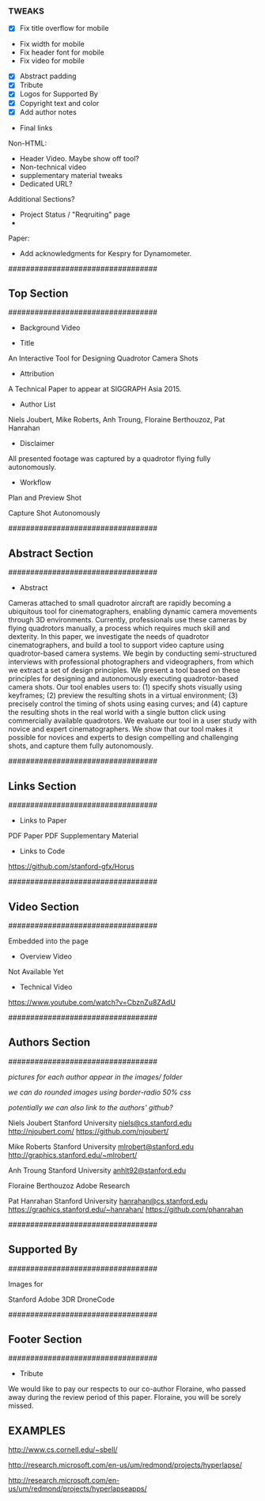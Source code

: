 

### TWEAKS

- [X] Fix title overflow for mobile
- Fix width for mobile
- Fix header font for mobile
- Fix video for mobile
- [X] Abstract padding
- [X] Tribute
- [X] Logos for Supported By
- [X] Copyright text and color
- [X] Add author notes
- Final links


Non-HTML:
- Header Video. Maybe show off tool?
- Non-technical video
- supplementary material tweaks
- Dedicated URL? 

Additional Sections?
- Project Status / "Reqruiting" page
- 

Paper:
- Add acknowledgments for Kespry for Dynamometer.

##################################
## Top Section
##################################

- Background Video

- Title

An Interactive Tool for Designing Quadrotor Camera Shots

- Attribution

A Technical Paper to appear at SIGGRAPH Asia 2015.

- Author List

Niels Joubert, Mike Roberts, Anh Troung, Floraine Berthouzoz, Pat Hanrahan


- Disclaimer

All presented footage was captured by a quadrotor flying fully autonomously. 

- Workflow

Plan and Preview Shot

Capture Shot Autonomously

##################################
## Abstract Section
##################################


- Abstract

Cameras attached to small quadrotor aircraft are rapidly becoming a ubiquitous tool for cinematographers, enabling dynamic camera movements through 3D environments.
Currently, professionals use these cameras by flying quadrotors manually, a process which requires much skill and dexterity. 
In this paper, we investigate the needs of quadrotor cinematographers, and build a tool to support video capture using quadrotor-based camera systems.
We begin by conducting semi-structured interviews with professional photographers and videographers, from which we extract a set of design principles.
We present a tool based on these principles for designing and autonomously executing quadrotor-based camera shots.
Our tool enables users to: (1) specify shots visually using keyframes; (2) preview the resulting shots in a virtual environment; (3) precisely control the timing of shots using easing curves; and (4) capture the resulting shots in the real world with a single button click using commercially available quadrotors.
We evaluate our tool in a user study with novice and expert cinematographers.
We show that our tool makes it possible for novices and experts to design compelling and challenging shots, and capture them fully autonomously.


##################################
## Links Section
##################################

- Links to Paper

PDF Paper
PDF Supplementary Material

- Links to Code

https://github.com/stanford-gfx/Horus

##################################
## Video Section
##################################

Embedded into the page

- Overview Video

Not Available Yet

- Technical Video

https://www.youtube.com/watch?v=CbznZu8ZAdU


##################################
## Authors Section
##################################

*pictures for each author appear in the images/ folder*

*we can do rounded images using border-radio 50% css*

*potentially we can also link to the authors' github?*

Niels Joubert 
Stanford University
niels@cs.stanford.edu
http://njoubert.com/
https://github.com/njoubert/


Mike Roberts 
Stanford University
mlrobert@stanford.edu
http://graphics.stanford.edu/~mlrobert/

Anh Troung 
Stanford University
anhlt92@stanford.edu


Floraine Berthouzoz
Adobe Research

Pat Hanrahan
Stanford University
hanrahan@cs.stanford.edu
https://graphics.stanford.edu/~hanrahan/
https://github.com/phanrahan




##################################
## Supported By 
##################################

Images for

Stanford
Adobe
3DR
DroneCode


##################################
## Footer Section
##################################


- Tribute

We would like to pay our respects to our co-author Floraine, who passed away during the review period of this paper. Floraine, you will be sorely missed.




## EXAMPLES

http://www.cs.cornell.edu/~sbell/

http://research.microsoft.com/en-us/um/redmond/projects/hyperlapse/

http://research.microsoft.com/en-us/um/redmond/projects/hyperlapseapps/